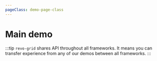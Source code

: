 ```yaml
---
pageClass: demo-page-class
---
```


# Main demo

:::tip
`revo-grid` shares API throughout all frameworks. 
It means you can transfer experience from any of our demos between all frameworks.
:::

<ClientOnly>
<demo-page/>
</ClientOnly>